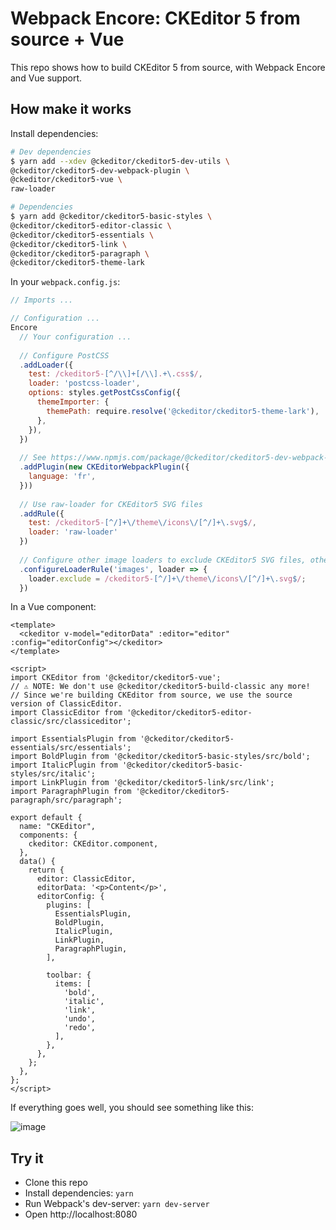 # Webpack Encore: CKEditor 5 from source + Vue

This repo shows how to build CKEditor 5 from source, with Webpack Encore and Vue support.

## How make it works

Install dependencies:
```bash
# Dev dependencies
$ yarn add --xdev @ckeditor/ckeditor5-dev-utils \
@ckeditor/ckeditor5-dev-webpack-plugin \
@ckeditor/ckeditor5-vue \
raw-loader

# Dependencies
$ yarn add @ckeditor/ckeditor5-basic-styles \
@ckeditor/ckeditor5-editor-classic \
@ckeditor/ckeditor5-essentials \
@ckeditor/ckeditor5-link \
@ckeditor/ckeditor5-paragraph \
@ckeditor/ckeditor5-theme-lark
```

In your `webpack.config.js`:
```js
// Imports ...

// Configuration ...
Encore
  // Your configuration ...
  
  // Configure PostCSS
  .addLoader({
    test: /ckeditor5-[^/\\]+[/\\].+\.css$/,
    loader: 'postcss-loader',
    options: styles.getPostCssConfig({
      themeImporter: {
        themePath: require.resolve('@ckeditor/ckeditor5-theme-lark'),
      },
    }),
  })
  
  // See https://www.npmjs.com/package/@ckeditor/ckeditor5-dev-webpack-plugin
  .addPlugin(new CKEditorWebpackPlugin({
    language: 'fr',
  }))
  
  // Use raw-loader for CKEditor5 SVG files
  .addRule({
    test: /ckeditor5-[^/]+\/theme\/icons\/[^/]+\.svg$/,
    loader: 'raw-loader'
  })
  
  // Configure other image loaders to exclude CKEditor5 SVG files, otherwise we will have some issue 
  .configureLoaderRule('images', loader => {
    loader.exclude = /ckeditor5-[^/]+\/theme\/icons\/[^/]+\.svg$/;
  })
````

In a Vue component:
```vue
<template>
  <ckeditor v-model="editorData" :editor="editor" :config="editorConfig"></ckeditor>
</template>

<script>
import CKEditor from '@ckeditor/ckeditor5-vue';
// ⚠️ NOTE: We don't use @ckeditor/ckeditor5-build-classic any more!
// Since we're building CKEditor from source, we use the source version of ClassicEditor.
import ClassicEditor from '@ckeditor/ckeditor5-editor-classic/src/classiceditor';

import EssentialsPlugin from '@ckeditor/ckeditor5-essentials/src/essentials';
import BoldPlugin from '@ckeditor/ckeditor5-basic-styles/src/bold';
import ItalicPlugin from '@ckeditor/ckeditor5-basic-styles/src/italic';
import LinkPlugin from '@ckeditor/ckeditor5-link/src/link';
import ParagraphPlugin from '@ckeditor/ckeditor5-paragraph/src/paragraph';

export default {
  name: "CKEditor",
  components: {
    ckeditor: CKEditor.component,
  },
  data() {
    return {
      editor: ClassicEditor,
      editorData: '<p>Content</p>',
      editorConfig: {
        plugins: [
          EssentialsPlugin,
          BoldPlugin,
          ItalicPlugin,
          LinkPlugin,
          ParagraphPlugin,
        ],

        toolbar: {
          items: [
            'bold',
            'italic',
            'link',
            'undo',
            'redo',
          ],
        },
      },
    };
  },
};
</script>

```

If everything goes well, you should see something like this:

![image](https://i.imgur.com/rbDa4Bk.png)

## Try it

- Clone this repo
- Install dependencies: `yarn`
- Run Webpack's dev-server: `yarn dev-server`
- Open http://localhost:8080

